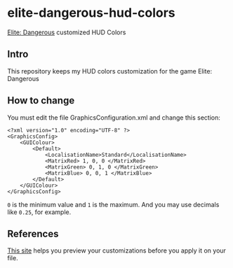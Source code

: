 # elite-dangerous-hud-colors
[Elite: Dangerous](https://www.elitedangerous.com/) customized HUD Colors

## Intro

This repository keeps my HUD colors customization for the game Elite: Dangerous

## How to change

You must edit the file GraphicsConfiguration.xml and change this section:

```
<?xml version="1.0" encoding="UTF-8" ?>
<GraphicsConfig>
    <GUIColour>
        <Default>
            <LocalisationName>Standard</LocalisationName>
            <MatrixRed> 1, 0, 0 </MatrixRed>
            <MatrixGreen> 0, 1, 0 </MatrixGreen>
            <MatrixBlue> 0, 0, 1 </MatrixBlue>
        </Default>
    </GUIColour>
</GraphicsConfig>
```

`0` is the minimum value and `1` is the maximum. And you may use decimals like `0.25`, for example.


## References

[This site](http://arkku.com/elite/hud_editor/) helps you preview your customizations before you apply it on your file.
